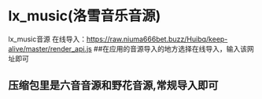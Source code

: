# lx_music(洛雪音乐音源)

lx_music音源
在线导入：https://raw.niuma666bet.buzz/Huibq/keep-alive/master/render_api.js
##在应用的音源导入的地方选择在线导入，输入该网址即可
## 压缩包里是六音音源和野花音源,常规导入即可
